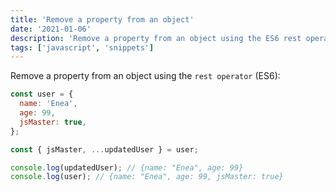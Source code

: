 ```yaml
---
title: 'Remove a property from an object'
date: '2021-01-06'
description: 'Remove a property from an object using the ES6 rest operator.'
tags: ['javascript', 'snippets']
---
```


Remove a property from an object using the `rest operator` (ES6):

```js
const user = {
  name: 'Enea',
  age: 99,
  jsMaster: true,
};

const { jsMaster, ...updatedUser } = user;

console.log(updatedUser); // {name: "Enea", age: 99}
console.log(user); // {name: "Enea", age: 99, jsMaster: true}
```
